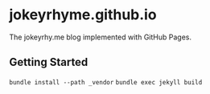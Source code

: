 # jokeyrhyme.github.io

The jokeyrhy.me blog implemented with GitHub Pages.

## Getting Started

`bundle install --path _vendor`
`bundle exec jekyll build`
